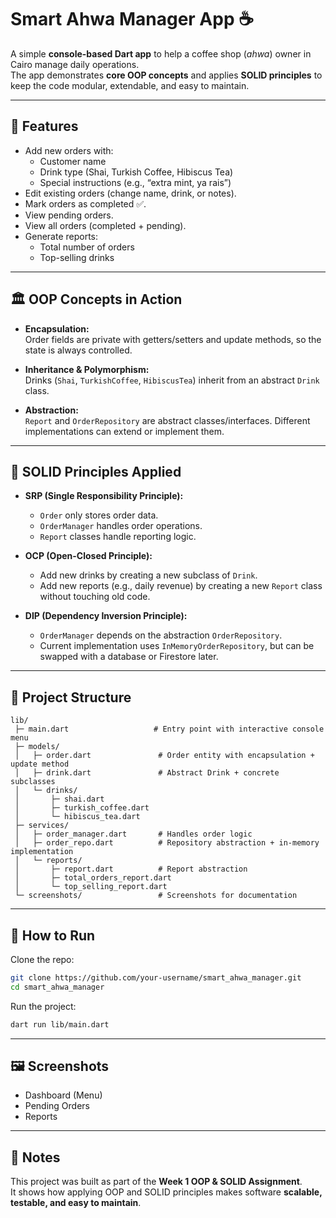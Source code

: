 # Smart Ahwa Manager App ☕

A simple **console-based Dart app** to help a coffee shop (*ahwa*) owner in Cairo manage daily operations.  
The app demonstrates **core OOP concepts** and applies **SOLID principles** to keep the code modular, extendable, and easy to maintain.  

---

## 📌 Features
- Add new orders with:
  - Customer name  
  - Drink type (Shai, Turkish Coffee, Hibiscus Tea)  
  - Special instructions (e.g., “extra mint, ya rais”)  
- Edit existing orders (change name, drink, or notes).  
- Mark orders as completed ✅.  
- View pending orders.  
- View all orders (completed + pending).  
- Generate reports:  
  - Total number of orders  
  - Top-selling drinks  

---

## 🏛 OOP Concepts in Action
- **Encapsulation:**  
  Order fields are private with getters/setters and update methods, so the state is always controlled.  

- **Inheritance & Polymorphism:**  
  Drinks (`Shai`, `TurkishCoffee`, `HibiscusTea`) inherit from an abstract `Drink` class.  

- **Abstraction:**  
  `Report` and `OrderRepository` are abstract classes/interfaces. Different implementations can extend or implement them.  

---

## 🧩 SOLID Principles Applied
- **SRP (Single Responsibility Principle):**  
  - `Order` only stores order data.  
  - `OrderManager` handles order operations.  
  - `Report` classes handle reporting logic.  

- **OCP (Open-Closed Principle):**  
  - Add new drinks by creating a new subclass of `Drink`.  
  - Add new reports (e.g., daily revenue) by creating a new `Report` class without touching old code.  

- **DIP (Dependency Inversion Principle):**  
  - `OrderManager` depends on the abstraction `OrderRepository`.  
  - Current implementation uses `InMemoryOrderRepository`, but can be swapped with a database or Firestore later.  

---

## 📂 Project Structure
```
lib/
 ├─ main.dart                   # Entry point with interactive console menu
 ├─ models/
 │   ├─ order.dart               # Order entity with encapsulation + update method
 │   ├─ drink.dart               # Abstract Drink + concrete subclasses
 │   └─ drinks/
 │       ├─ shai.dart
 │       ├─ turkish_coffee.dart
 │       └─ hibiscus_tea.dart
 ├─ services/
 │   ├─ order_manager.dart       # Handles order logic
 │   ├─ order_repo.dart          # Repository abstraction + in-memory implementation
 │   └─ reports/
 │       ├─ report.dart          # Report abstraction
 │       ├─ total_orders_report.dart
 │       └─ top_selling_report.dart
 └─ screenshots/                 # Screenshots for documentation
```

---

## 🚀 How to Run
Clone the repo:
```bash
git clone https://github.com/your-username/smart_ahwa_manager.git
cd smart_ahwa_manager
```

Run the project:
```bash
dart run lib/main.dart
```

---

## 🖼 Screenshots
- Dashboard (Menu)  
- Pending Orders  
- Reports  

---

## 📝 Notes
This project was built as part of the **Week 1 OOP & SOLID Assignment**.  
It shows how applying OOP and SOLID principles makes software **scalable, testable, and easy to maintain**.  
